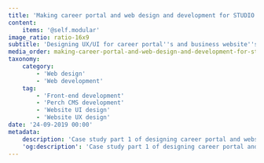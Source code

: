 ```yaml
---
title: 'Making career portal and web design and development for STUDIO IN-EX Zrt. - Case study part 1'
content:
    items: '@self.modular'
image_ratio: ratio-16x9
subtitle: 'Designing UX/UI for career portal''s and business website''s pages'
media_order: making-career-portal-and-web-design-and-development-for-studio-in-ex-zrt-case-study-part-1-1.jpg
taxonomy:
    category:
        - 'Web design'
        - 'Web development'
    tag:
        - 'Front-end development'
        - 'Perch CMS development'
        - 'Website UI design'
        - 'Website UX design'
date: '24-09-2019 00:00'
metadata:
    description: 'Case study part 1 of designing career portal and website for STUDIO IN-EX Zrt. - designing UX/UI for career portal''s and business website''s pages.'
    'og:description': 'Case study part 1 of designing career portal and website for STUDIO IN-EX Zrt. - designing UX/UI for career portal''s and business website''s pages.'
---
```


